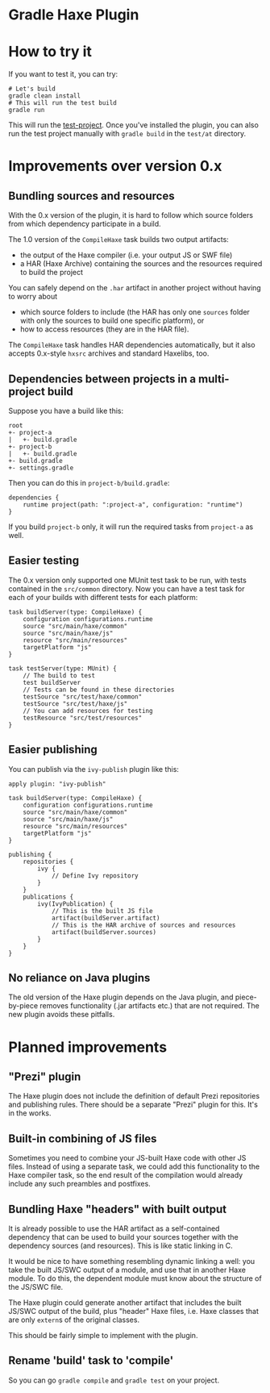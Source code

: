 Gradle Haxe Plugin
==================

# How to try it

If you want to test it, you can try:

	# Let's build
	gradle clean install
	# This will run the test build
	gradle run

This will run the [test-project](test/at). Once you've installed the plugin, you can also run the test project manually with `gradle build` in the `test/at` directory.


# Improvements over version 0.x


## Bundling sources and resources

With the 0.x version of the plugin, it is hard to follow which source folders from which dependency participate in a build.

The 1.0 version of the `CompileHaxe` task builds two output artifacts:

* the output of the Haxe compiler (i.e. your output JS or SWF file)
* a HAR (Haxe Archive) containing the sources and the resources required to build the project

You can safely depend on the `.har` artifact in another project without having to worry about

* which source folders to include (the HAR has only one `sources` folder with only the sources to build one specific platform), or
* how to access resources (they are in the HAR file).

The `CompileHaxe` task handles HAR dependencies automatically, but it also accepts 0.x-style `hxsrc` archives and standard Haxelibs, too.


## Dependencies between projects in a multi-project build

Suppose you have a build like this:

	root
	+- project-a
	|   +- build.gradle
	+- project-b
	|   +- build.gradle
	+- build.gradle
	+- settings.gradle
    
Then you can do this in `project-b/build.gradle`:

	dependencies {
		runtime project(path: ":project-a", configuration: "runtime")
	}

If you build `project-b` only, it will run the required tasks from `project-a` as well.


## Easier testing

The 0.x version only supported one MUnit test task to be run, with tests contained in the `src/common` directory. Now you can have a test task for each of your builds with different tests for each platform:

	task buildServer(type: CompileHaxe) {
		configuration configurations.runtime
		source "src/main/haxe/common"
		source "src/main/haxe/js"
		resource "src/main/resources"
		targetPlatform "js"
	}
	
	task testServer(type: MUnit) {
		// The build to test
		test buildServer
		// Tests can be found in these directories
		testSource "src/test/haxe/common"
		testSource "src/test/haxe/js"
		// You can add resources for testing
		testResource "src/test/resources"
	}


## Easier publishing

You can publish via the `ivy-publish` plugin like this:

	apply plugin: "ivy-publish"
	
	task buildServer(type: CompileHaxe) {
		configuration configurations.runtime
		source "src/main/haxe/common"
		source "src/main/haxe/js"
		resource "src/main/resources"
		targetPlatform "js"
	}
	
	publishing {
		repositories {
			ivy {
				// Define Ivy repository
			}
		}
		publications {
			ivy(IvyPublication) {
				// This is the built JS file
				artifact(buildServer.artifact)
				// This is the HAR archive of sources and resources
				artifact(buildServer.sources)
			}
		}
	}

## No reliance on Java plugins

The old version of the Haxe plugin depends on the Java plugin, and piece-by-piece removes functionality (.jar artifacts etc.) that are not required. The new plugin avoids these pitfalls.


# Planned improvements


## "Prezi" plugin

The Haxe plugin does not include the definition of default Prezi repositories and publishing rules. There should be a separate "Prezi" plugin for this. It's in the works.


## Built-in combining of JS files

Sometimes you need to combine your JS-built Haxe code with other JS files. Instead of using a separate task, we could add this functionality to the Haxe compiler task, so the end result of the compilation would already include any such preambles and postfixes.


## Bundling Haxe "headers" with built output

It is already possible to use the HAR artifact as a self-contained dependency that can be used to build your sources together with the dependency sources (and resources). This is like static linking in C.

It would be nice to have something resembling dynamic linking a well: you take the built JS/SWC output of a module, and use that in another Haxe module. To do this, the dependent module must know about the structure of the JS/SWC file.

The Haxe plugin could generate another artifact that includes the built JS/SWC output of the build, plus "header" Haxe files, i.e. Haxe classes that are only `extern`s of the original classes.

This should be fairly simple to implement with the plugin.

## Rename 'build' task to 'compile'

So you can go `gradle compile` and `gradle test` on your project.
